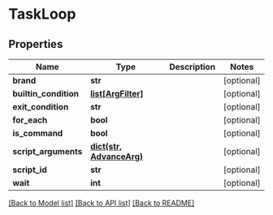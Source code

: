 # TaskLoop

## Properties
Name | Type | Description | Notes
------------ | ------------- | ------------- | -------------
**brand** | **str** |  | [optional] 
**builtin_condition** | [**list[ArgFilter]**](ArgFilter.md) |  | [optional] 
**exit_condition** | **str** |  | [optional] 
**for_each** | **bool** |  | [optional] 
**is_command** | **bool** |  | [optional] 
**script_arguments** | [**dict(str, AdvanceArg)**](AdvanceArg.md) |  | [optional] 
**script_id** | **str** |  | [optional] 
**wait** | **int** |  | [optional] 

[[Back to Model list]](README.md#documentation-for-models) [[Back to API list]](../README.md#documentation-for-api-endpoints) [[Back to README]](../README.md)


